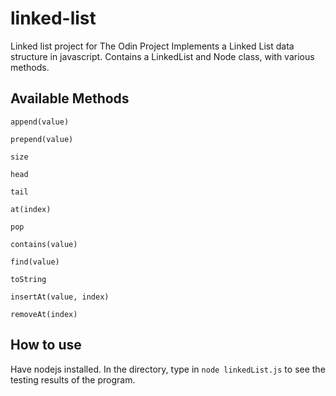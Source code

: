 # linked-list
Linked list project for The Odin Project
Implements a Linked List data structure in javascript. Contains a LinkedList and Node class, with various methods.

## Available Methods
`append(value)`

`prepend(value)`

`size`

`head`

`tail`

`at(index)`

`pop`

`contains(value)`

`find(value)`

`toString`

`insertAt(value, index)`

`removeAt(index)`


## How to use
Have nodejs installed. In the directory, type in `node linkedList.js` to see the testing results of the program.
